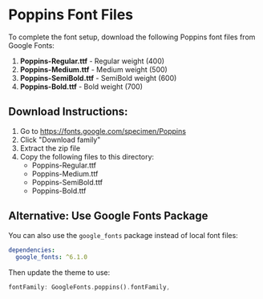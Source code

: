 # Poppins Font Files

To complete the font setup, download the following Poppins font files from Google Fonts:

1. **Poppins-Regular.ttf** - Regular weight (400)
2. **Poppins-Medium.ttf** - Medium weight (500) 
3. **Poppins-SemiBold.ttf** - SemiBold weight (600)
4. **Poppins-Bold.ttf** - Bold weight (700)

## Download Instructions:
1. Go to https://fonts.google.com/specimen/Poppins
2. Click "Download family"
3. Extract the zip file
4. Copy the following files to this directory:
   - Poppins-Regular.ttf
   - Poppins-Medium.ttf
   - Poppins-SemiBold.ttf
   - Poppins-Bold.ttf

## Alternative: Use Google Fonts Package
You can also use the `google_fonts` package instead of local font files:

```yaml
dependencies:
  google_fonts: ^6.1.0
```

Then update the theme to use:
```dart
fontFamily: GoogleFonts.poppins().fontFamily,
```
